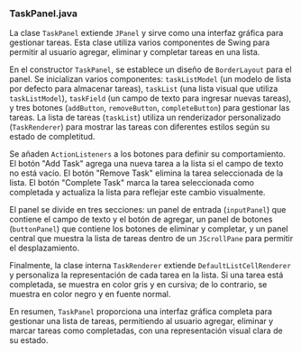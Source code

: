### TaskPanel.java

La clase `TaskPanel` extiende `JPanel` y sirve como una interfaz gráfica para gestionar tareas. Esta clase utiliza varios componentes de Swing para permitir al usuario agregar, eliminar y completar tareas en una lista.

En el constructor `TaskPanel`, se establece un diseño de `BorderLayout` para el panel. Se inicializan varios componentes: `taskListModel` (un modelo de lista por defecto para almacenar tareas), `taskList` (una lista visual que utiliza `taskListModel`), `taskField` (un campo de texto para ingresar nuevas tareas), y tres botones (`addButton`, `removeButton`, `completeButton`) para gestionar las tareas. La lista de tareas (`taskList`) utiliza un renderizador personalizado (`TaskRenderer`) para mostrar las tareas con diferentes estilos según su estado de completitud.

Se añaden `ActionListeners` a los botones para definir su comportamiento. El botón "Add Task" agrega una nueva tarea a la lista si el campo de texto no está vacío. El botón "Remove Task" elimina la tarea seleccionada de la lista. El botón "Complete Task" marca la tarea seleccionada como completada y actualiza la lista para reflejar este cambio visualmente.

El panel se divide en tres secciones: un panel de entrada (`inputPanel`) que contiene el campo de texto y el botón de agregar, un panel de botones (`buttonPanel`) que contiene los botones de eliminar y completar, y un panel central que muestra la lista de tareas dentro de un `JScrollPane` para permitir el desplazamiento.

Finalmente, la clase interna `TaskRenderer` extiende `DefaultListCellRenderer` y personaliza la representación de cada tarea en la lista. Si una tarea está completada, se muestra en color gris y en cursiva; de lo contrario, se muestra en color negro y en fuente normal.

En resumen, `TaskPanel` proporciona una interfaz gráfica completa para gestionar una lista de tareas, permitiendo al usuario agregar, eliminar y marcar tareas como completadas, con una representación visual clara de su estado.
